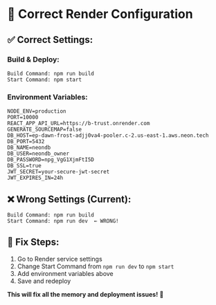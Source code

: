 # 🎯 Correct Render Configuration

## ✅ **Correct Settings:**

### **Build & Deploy:**
```
Build Command: npm run build
Start Command: npm start
```

### **Environment Variables:**
```
NODE_ENV=production
PORT=10000
REACT_APP_API_URL=https://b-trust.onrender.com
GENERATE_SOURCEMAP=false
DB_HOST=ep-dawn-frost-adjj0va4-pooler.c-2.us-east-1.aws.neon.tech
DB_PORT=5432
DB_NAME=neondb
DB_USER=neondb_owner
DB_PASSWORD=npg_VgG1XjmFtI5D
DB_SSL=true
JWT_SECRET=your-secure-jwt-secret
JWT_EXPIRES_IN=24h
```

## ❌ **Wrong Settings (Current):**
```
Build Command: npm run build
Start Command: npm run dev  ← WRONG!
```

## 🔧 **Fix Steps:**
1. Go to Render service settings
2. Change Start Command from `npm run dev` to `npm start`
3. Add environment variables above
4. Save and redeploy

**This will fix all the memory and deployment issues!** 🚀
